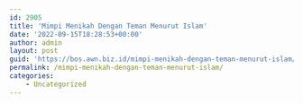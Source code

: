 ```yaml
---
id: 2905
title: 'Mimpi Menikah Dengan Teman Menurut Islam'
date: '2022-09-15T18:28:53+00:00'
author: admin
layout: post
guid: 'https://bos.awn.biz.id/mimpi-menikah-dengan-teman-menurut-islam/'
permalink: /mimpi-menikah-dengan-teman-menurut-islam/
categories:
    - Uncategorized
---
```


